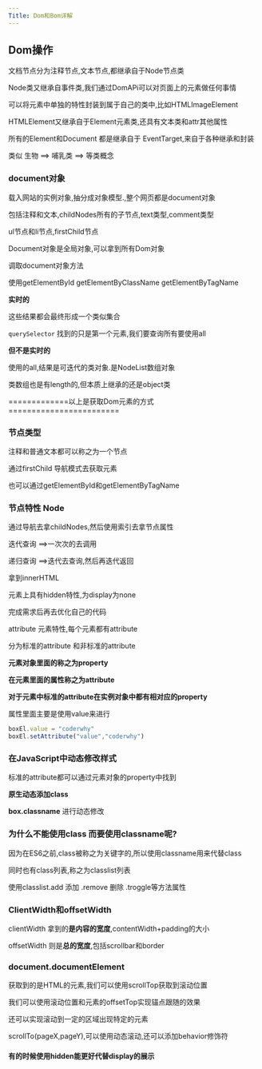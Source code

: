 ```yaml
---
Title: Dom和Bom详解
---
```


## Dom操作

文档节点分为注释节点,文本节点,都继承自于Node节点类

Node类又继承自事件类,我们通过DomAPi可以对页面上的元素做任何事情

可以将元素中单独的特性封装到属于自己的类中,比如HTMLImageElement

HTMLElement又继承自于Element元素类,还具有文本类和attr其他属性

所有的Element和Document 都是继承自于 EventTarget,来自于各种继承和封装

类似 生物  ==> 哺乳类 ==> 等类概念

### document对象

载入网站的实例对象,抽分成对象模型.,整个网页都是document对象

包括注释和文本,childNodes所有的子节点,text类型,comment类型

ul节点和li节点,firstChild节点

Document对象是全局对象,可以拿到所有Dom对象

调取document对象方法

使用getElementById getElementByClassName   getElementByTagName

**实时的**

这些结果都会最终形成一个类似集合

`querySelector` 找到的只是第一个元素,我们要查询所有要使用all 

**但不是实时的**

使用的all,结果是可迭代的类对象.是NodeList数组对象

类数组也是有length的,但本质上继承的还是object类

=============以上是获取Dom元素的方式========================

### 节点类型

注释和普通文本都可以称之为一个节点 

通过firstChild 导航模式去获取元素

也可以通过getElementById和getElementByTagName

### 节点特性  Node

通过导航去拿childNodes,然后使用索引去拿节点属性

迭代查询 ==>一次次的去调用

递归查询 ==>迭代去查询,然后再迭代返回  

拿到innerHTML

元素上具有hidden特性,为display为none

完成需求后再去优化自己的代码

attribute 元素特性,每个元素都有attribute

分为标准的attribute 和非标准的attribute

**元素对象里面的称之为property** 

**在元素里面的属性称之为attribute** 

**对于元素中标准的attribute在实例对象中都有相对应的property**

属性里面主要是使用value来进行

```js
boxEl.value = "coderwhy"
boxEl.setAttribute("value","coderwhy")
```

### 在JavaScript中动态修改样式

标准的attribute都可以通过元素对象的property中找到

**原生动态添加class**

**box.classname** 进行动态修改

### 为什么不能使用class 而要使用classname呢?

因为在ES6之前,class被称之为关键字的,所以使用classname用来代替class

同时也有class列表,称之为classlist列表

使用classlist.add 添加  .remove 删除  .troggle等方法属性

### ClientWidth和offsetWidth

clientWidth 拿到的**是内容的宽度**,contentWidth+padding的大小

offsetWidth 则是**总的宽度**,包括scrollbar和border

### document.documentElement

获取到的是HTML的元素,我们可以使用scrollTop获取到滚动位置

我们可以使用滚动位置和元素的offsetTop实现锚点跟随的效果

还可以实现滚动到一定的区域出现特定的元素

scrollTo(pageX,pageY),可以使用动态滚动,还可以添加behavior修饰符

#### 有的时候使用hidden能更好代替display的展示